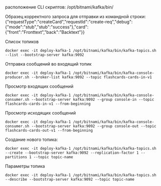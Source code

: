 расположение CLI скриптов: /opt/bitnami/kafka/bin/

Образец корректного запроса для отправки из командной строки:
{"requestType":"createCard","requestId":"create-req","debug":{"mode":"stub","stub":"success"},"card":{"front":"Fronttext","back":"Backtext"}}

Список топиков
```shell
docker exec -it deploy-kafka-1 /opt/bitnami/kafka/bin/kafka-topics.sh --list --bootstrap-server kafka:9092
```

Отправка сообщений во входящий топик
```shell
docker exec -it deploy-kafka-1 /opt/bitnami/kafka/bin/kafka-console-producer.sh --broker-list kafka:9092 --topic flashcards-cards-in-v1
```

Просмотр входящих сообщений
```shell
docker exec -it deploy-kafka-1 /opt/bitnami/kafka/bin/kafka-console-consumer.sh --bootstrap-server kafka:9092 --group console-in --topic flashcards-cards-in-v1 --from-beginning
```

Просмотр исходящих сообщений
```shell
docker exec -it deploy-kafka-1 /opt/bitnami/kafka/bin/kafka-console-consumer.sh --bootstrap-server kafka:9092 --group console-out --topic flashcards-cards-out-v1 --from-beginning
```

Создание нового топика:
```shell
docker exec -it deploy-kafka-1 /opt/bitnami/kafka/bin/kafka-topics.sh --create --bootstrap-server kafka:9092 --replication-factor 1 --partitions 1 --topic topic-name
```

Параметры топика
```shell
docker exec -it deploy-kafka-1 /opt/bitnami/kafka/bin/kafka-topics.sh --describe --bootstrap-server kafka:9092 --topic topic-name
```
